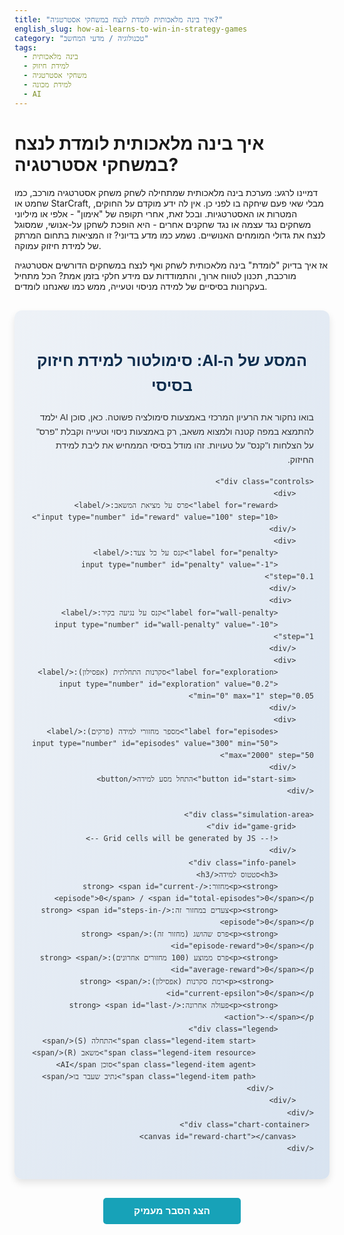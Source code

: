 ```yaml
---
title: "איך בינה מלאכותית לומדת לנצח במשחקי אסטרטגיה?"
english_slug: how-ai-learns-to-win-in-strategy-games
category: "טכנולוגיה / מדעי המחשב"
tags:
  - בינה מלאכותית
  - למידת חיזוק
  - משחקי אסטרטגיה
  - למידת מכונה
  - AI
---
```

<h1>איך בינה מלאכותית לומדת לנצח במשחקי אסטרטגיה?</h1>
<p>דמיינו לרגע: מערכת בינה מלאכותית שמתחילה לשחק משחק אסטרטגיה מורכב, כמו שחמט או StarCraft, מבלי שאי פעם שיחקה בו לפני כן. אין לה ידע מוקדם על החוקים, המטרות או האסטרטגיות. ובכל זאת, אחרי תקופה של "אימון" - אלפי או מיליוני משחקים נגד עצמה או נגד שחקנים אחרים - היא הופכת לשחקן על-אנושי, שמסוגל לנצח את גדולי המומחים האנושיים. נשמע כמו מדע בדיוני? זו המציאות בתחום המרתק של למידת חיזוק עמוקה.</p>
<p>אז איך בדיוק "לומדת" בינה מלאכותית לשחק ואף לנצח במשחקים הדורשים אסטרטגיה מורכבת, תכנון לטווח ארוך, והתמודדות עם מידע חלקי בזמן אמת? הכל מתחיל בעקרונות בסיסיים של למידה מניסוי וטעייה, ממש כמו שאנחנו לומדים.</p>

<div id="app-container">
    <h2>המסע של ה-AI: סימולטור למידת חיזוק בסיסי</h2>
    <p>בואו נחקור את הרעיון המרכזי באמצעות סימולציה פשוטה. כאן, סוכן AI ילמד להתמצא במפה קטנה ולמצוא משאב, רק באמצעות ניסוי וטעייה וקבלת "פרס" על הצלחות ו"קנס" על טעויות. זהו מודל בסיסי הממחיש את ליבת למידת החיזוק.</p>

    <div class="controls">
        <div>
            <label for="reward">פרס על מציאת המשאב:</label>
            <input type="number" id="reward" value="100" step="10">
        </div>
        <div>
            <label for="penalty">קנס על כל צעד:</label>
            <input type="number" id="penalty" value="-1" step="0.1">
        </div>
         <div>
            <label for="wall-penalty">קנס על נגיעה בקיר:</label>
            <input type="number" id="wall-penalty" value="-10" step="1">
        </div>
        <div>
            <label for="exploration">סקרנות התחלתית (אפסילון):</label>
            <input type="number" id="exploration" value="0.2" min="0" max="1" step="0.05">
        </div>
        <div>
            <label for="episodes">מספר מחזורי למידה (פרקים):</label>
            <input type="number" id="episodes" value="300" min="50" max="2000" step="50">
        </div>
        <button id="start-sim">התחל מסע למידה</button>
    </div>

    <div class="simulation-area">
        <div id="game-grid">
            <!-- Grid cells will be generated by JS -->
        </div>
        <div class="info-panel">
            <h3>סטטוס למידה</h3>
            <p><strong>מחזור:</strong> <span id="current-episode">0</span> / <span id="total-episodes">0</span></p>
            <p><strong>צעדים במחזור זה:</strong> <span id="steps-in-episode">0</span></p>
            <p><strong>פרס שהושג (מחזור זה):</strong> <span id="episode-reward">0</span></p>
            <p><strong>פרס ממוצע (100 מחזורים אחרונים):</strong> <span id="average-reward">0</span></p>
             <p><strong>רמת סקרנות (אפסילון):</strong> <span id="current-epsilon">0</span></p>
            <p><strong>פעולה אחרונה:</strong> <span id="last-action">-</span></p>
            <div class="legend">
                 <span class="legend-item start">התחלה (S)</span>
                 <span class="legend-item resource">משאב (R)</span>
                 <span class="legend-item agent">סוכן AI</span>
                 <span class="legend-item path">נתיב שעבר בו</span>
             </div>
        </div>
    </div>
     <div class="chart-container">
        <canvas id="reward-chart"></canvas>
    </div>

</div>

<button id="toggle-explanation">הצג הסבר מעמיק</button>

<div id="explanation">
    <h3>מה ראינו בסימולטור?</h3>
    <p>הסימולטור הפשטני ממחיש את ליבת אלגוריתם למידת החיזוק הנקרא **Q-Learning**. סוכן ה-AI למד לנווט ברשת (Environment) מתוך מטרה למקסם את הפרס הכולל לאורך זמן. כל "מחזור למידה" (פרק) הוא ניסיון אחד להגיע מההתחלה (S) למשאב (R).</p>
    <ul>
        <li>הסוכן התחיל עם ידע אפסי על המפה או על הפעולות (מעלה, מטה, ימינה, שמאלה).</li>
        <li>בכל צעד, הוא היה ב"מצב" (מיקום על הרשת) ובחר "פעולה".</li>
        <li>לאחר ביצוע הפעולה, הוא עבר ל"מצב" חדש וקיבל "פרס" (שיכול להיות גם קנס שלילי).</li>
        <li>הוא השתמש בפרס זה כדי לעדכן את ה"ידע" שלו (טבלת Q), וללמוד את "ערך" כל פעולה בכל מצב.</li>
        <li>בתחילת הלמידה, הוא היה "סקרן" (אפסילון גבוה) ובחר פעולות רנדומליות לעיתים קרובות (<strong>חקירה - Exploration</strong>) כדי לגלות את הסביבה והפרסים.</li>
        <li>ככל שהתקדם בתהליך הלמידה (מספר הפרקים גדל), רמת הסקרנות ירדה (אפסילון קטן), והוא החל לבחור יותר בפעולות שהניבו את הערך המירבי לפי הידע שצבר (<strong>ניצול ידע - Exploitation</strong>).</li>
        <li>גרף הפרס לאורך הפרקים הראה כיצד הסוכן משפר את הביצועים שלו לאורך זמן, מוצא את המשאב מהר יותר (פחות צעדים) ומקבל פרס כולל גבוה יותר (פחות קנסות על צעדים וקירות).</li>
    </ul>

    <h3>מבוא: מהם משחקי אסטרטגיה ולמה הם אתגר ל-AI?</h3>
    <p>משחקי אסטרטגיה בזמן אמת (Real-Time Strategy - RTS) כמו StarCraft, Age of Empires, או Command & Conquer דורשים קבלת החלטות רבות, לעיתים תכופות, בזמן ששעון המשחק מתקתק. נדרש ניהול מקביל של כלכלה, בניית בסיס, איסוף משאבים, תנועת יחידות, וקרב. עולם המשחק לרוב עצום, המידע זמין באופן חלקי (רק מה שיחידותיך רואות), והפעולות של שחקנים אחרים משפיעות כל הזמן. השילוב של מרחב החלטות עצום, מידע חלקי, וצורך בפעולה מיידית, הופך משחקי RTS לאחד האתגרים המורכבים ביותר עבור מערכות בינה מלאכותית גנריות.</p>

    <h3>למידת חיזוק (Reinforcement Learning): העיקרון שמאחורי הקסם</h3>
    <p>למידת חיזוק היא גישה בלמידת מכונה בה סוכן (Agent) לומד להתנהג בסביבה (Environment) מסוימת על מנת למקסם את ה"פרס" (Reward) הכולל שהוא מקבל. התהליך הוא מעגלי ודומה ללמידה אנושית מניסיון:</p>
    <ol>
        <li>הסוכן נמצא ב"מצב" (State) מסוים של הסביבה (למשל, מיקום השחקן במפה).</li>
        <li>הוא בוחר "פעולה" (Action) מתוך סט פעולות אפשריות (למשל, לזוז למעלה, לתקוף יחידה).</li>
        <li>הוא מבצע את הפעולה, עובר ל"מצב" חדש, ומקבל "פרס" (שיכול להיות חיובי או שלילי - קנס).</li>
        <li>באמצעות הפרס והמעבר למצב החדש, הסוכן מעדכן את הידע שלו על ערך הפעולות השונות במצבים שונים.</li>
    </ol>
    <p>המטרה היא ללמוד "מדיניות" (Policy) - אסטרטגיה או כלל לבחירת הפעולה הטובה ביותר בכל מצב - שתניב את סך הפרסים המקסימלי לטווח הארוך. זהו מודל חזק במיוחד ללמידה במצבים דינמיים ואינטראקטיביים.</p>

    <h3>יישום ב-RTS: הגדרות מורכבות</h3>
    <p>ביישום למידת חיזוק למשחק RTS, ההגדרות הופכות למורכבות הרבה יותר מהסימולטור הפשטני:</p>
    <ul>
        <li><strong>מצב (State):</strong> כולל את כל המידע הזמין לשחקן - מפת העולם (בגילוי חלקי), מיקומי היחידות, סוגיהן, מצבן הבריאותי, כמות המשאבים הזמינים, מצב המחקר הטכנולוגי, סטטוס מבנים, וכו'. תיאור מצב כזה הוא עצום ומורכב.</li>
        <li><strong>פעולה (Action):</strong> מגוון הפעולות האפשריות בכל רגע הוא עצום - הזזת יחידה ספציפית לנקודה ספציפית, בניית סוג מבנה מסוים במיקום מסוים, איסוף משאבים עם יחידה מסוימת, תקיפת יחידת אויב ספציפית, שדרוג טכנולוגי, וכו'.</li>
        <li><strong>פרס (Reward):</strong> הגדרת פונקציית פרס טובה למשחק מורכב היא אתגר בפני עצמו. פרסים ניתנים על השמדת יחידות אויב, בניית מבנים חיוניים, השגת מטרות משנה, והפרס הגדול מכולם הוא ניצחון במשחק. קנסות ניתנים על אובדן יחידות, פעולות לא יעילות, וכו'. הבעיה היא שהפרסים הגדולים (כמו ניצחון) מגיעים רק בסוף משחק ארוך, מה שהופך את הלמידה ליעילה פחות (בעיית Credit Assignment).</li>
    </ul>

    <h3>המעבר מסימולטור פשוט ל-RTS אמיתי: Deep Reinforcement Learning</h3>
    <p>בסימולטור שלנו, מספר המצבים (25 ריבועים) ומספר הפעולות (4 כיוונים) קטן מספיק כדי לאחסן את "ערך ה-Q" לכל זוג מצב-פעולה בטבלה פשוטה (כמו שמומש בקוד). אבל במשחק RTS אמיתי, מספר המצבים האפשריים הוא אסטרונומי (גדול יותר ממספר האטומים ביקום!). אי אפשר לבנות טבלת Q כזו.</p>
    <p>הפתרון מגיע מתחום ה-**Deep Reinforcement Learning (Deep RL)**. במקום טבלת Q, משתמשים ברשתות נוירונים עמוקות כדי <strong>להעריך</strong> את פונקציית הערך (Q) או את המדיניות ישירות מתוך תיאור המצב (למשל, לקבל כקלט "תמונה" של מסך המשחק או ייצוג מורכב יותר של המצב). רשתות נוירונים מצליחות לעשות הכללה ממצבים ספציפיים שראו למצבים חדשים שלא נתקלו בהם בעבר, מה שמאפשר להן להתמודד עם מרחבי מצבים עצומים.</p>

    <h3>דוגמאות מהעולם האמיתי: AlphaStar ואחרים</h3>
    <p>אחד ההישגים הבולטים של Deep RL הוא **AlphaStar** של DeepMind (חברה-בת של גוגל), מערכת AI שהגיעה לרמה על-אנושית במשחק StarCraft II. AlphaStar לא קיבלה הוראות כיצד לשחק, אלא למדה לחלוטין מניסוי וטעייה (בתוספת אימון התחלתי על משחקים אנושיים). היא התמודדה עם האתגרים של מידע חלקי וזמן אמת, ובסופו של דבר ניצחה שחקני StarCraft II מקצוענים ברמה עולמית. דוגמאות נוספות הן AlphaGo (שניצח את אלוף העולם בשחמט מזרחי - Go) ומערכות AI אחרות שניצחו במשחקי אטארי (Atari) או פוקר.</p>

    <h3>הקשר ללמידה אנושית: ניסוי, טעייה ותובנות</h3>
    <p>למידת חיזוק דומה מאוד לאופן שבו בני אדם ובעלי חיים לומדים מיומנויות רבות. תינוק לומד ללכת על ידי ניסויים רבים ונפילות (קנסות) עד שהוא מצליח לעמוד ולצעוד (פרס). ספורטאי לומד מיומנות חדשה על ידי תרגול חוזר, קבלת פידבק מהגוף ומהמאמן, ושיפור הדרגתי. הליבה של למידת חיזוק - למידה מאינטרקציה ופידבק מהסביבה - היא עיקרון יסודי באינטליגנציה, אנושית ומלאכותית כאחד.</p>
</div>

<script src="https://cdn.jsdelivr.net/npm/chart.js"></script>
<script>
    document.addEventListener('DOMContentLoaded', () => {
        const gridElement = document.getElementById('game-grid');
        const rewardInput = document.getElementById('reward');
        const penaltyInput = document.getElementById('penalty');
        const wallPenaltyInput = document.getElementById('wall-penalty');
        const explorationInput = document.getElementById('exploration');
        const episodesInput = document.getElementById('episodes');
        const startButton = document.getElementById('start-sim');
        const currentEpisodeSpan = document.getElementById('current-episode');
        const totalEpisodesSpan = document.getElementById('total-episodes');
        const stepsInEpisodeSpan = document.getElementById('steps-in-episode');
        const episodeRewardSpan = document.getElementById('episode-reward');
        const averageRewardSpan = document.getElementById('average-reward');
        const currentEpsilonSpan = document.getElementById('current-epsilon');
        const lastActionSpan = document.getElementById('last-action');
        const explanationDiv = document.getElementById('explanation');
        const toggleExplanationButton = document.getElementById('toggle-explanation');
        const rewardChartCanvas = document.getElementById('reward-chart');

        const GRID_SIZE = 5;
        const START_POS = { row: 0, col: 0 };
        const RESOURCE_POS = { row: 4, col: 4 };
        const ACTIONS = ['מעלה', 'מטה', 'שמאלה', 'ימינה']; // 0: Up, 1: Down, 2: Left, 3: Right
        const NUM_ACTIONS = ACTIONS.length;
        const NUM_STATES = GRID_SIZE * GRID_SIZE;

        // Q-Learning Parameters
        const LEARNING_RATE = 0.1; // alpha - How much we update Q-value based on the new info
        const DISCOUNT_FACTOR = 0.9; // gamma - How much we value future rewards
        const MAX_STEPS_PER_EPISODE = GRID_SIZE * GRID_SIZE * 3; // Prevent infinite loops

        let qTable = [];
        let episodeRewards = []; // Store reward per episode for charting
        let chart;
        let isSimulationRunning = false; // Flag to prevent multiple runs

        function initializeGrid() {
            gridElement.innerHTML = '';
            gridElement.style.gridTemplateColumns = `repeat(${GRID_SIZE}, 1fr)`; // Use fr for flexible grid
            gridElement.style.gridTemplateRows = `repeat(${GRID_SIZE}, 1fr)`;
            for (let i = 0; i < NUM_STATES; i++) {
                const cell = document.createElement('div');
                cell.classList.add('grid-cell');
                cell.dataset.stateIndex = i; // Store state index
                const row = Math.floor(i / GRID_SIZE);
                const col = i % GRID_SIZE;
                if (row === START_POS.row && col === START_POS.col) {
                    cell.classList.add('start');
                    cell.innerHTML = 'S'; // Use innerHTML for potential icons/more complex content
                }
                if (row === RESOURCE_POS.row && col === RESOURCE_POS.col) {
                    cell.classList.add('resource');
                    cell.innerHTML = 'R';
                }
                gridElement.appendChild(cell);
            }
        }

        function renderAgent(state) {
             // Remove agent class from *all* cells first
             document.querySelectorAll('.grid-cell.agent').forEach(cell => {
                 cell.classList.remove('agent');
                 // Remove any temporary reward/penalty classes
                 cell.classList.remove('reward-positive', 'reward-negative', 'reward-wall');
             });

             // Mark the current cell as visited path (unless it's S or R)
             const cells = gridElement.querySelectorAll('.grid-cell');
             const previousAgentState = document.querySelector('.grid-cell.agent') ? parseInt(document.querySelector('.grid-cell.agent').dataset.stateIndex) : -1;

             cells.forEach((cell, index) => {
                 const row = Math.floor(index / GRID_SIZE);
                 const col = index % GRID_SIZE;
                 if (index === state && !(row === START_POS.row && col === START_POS.col) && !(row === RESOURCE_POS.row && col === RESOURCE_POS.col)) {
                      cell.classList.add('agent'); // Add agent to the new position
                       cell.classList.remove('path'); // Agent is on the cell, not just visited
                 } else if (index === previousAgentState && !(row === START_POS.row && col === START_POS.col) && !(row === RESOURCE_POS.row && col === RESOURCE_POS.col)) {
                      // Mark the cell the agent *just left* as path
                      cell.classList.add('path');
                 } else if (index === state && (row === START_POS.row && col === START_POS.col)) {
                     // Agent is at Start
                     cell.classList.add('agent');
                     cell.classList.remove('path');
                 } else if (index === state && (row === RESOURCE_POS.row && col === RESOURCE_POS.col)) {
                      // Agent is at Resource (end of episode)
                     cell.classList.add('agent');
                      cell.classList.remove('path'); // Don't mark R as path
                 }
             });

            // If the agent is at the start, ensure it's marked correctly
            const currentAgentCell = gridElement.children[state];
             if (currentAgentCell) {
                currentAgentCell.classList.add('agent');
             }
        }

        function visualizeReward(state, reward) {
            const cell = gridElement.children[state];
            if (cell) {
                cell.classList.remove('reward-positive', 'reward-negative', 'reward-wall'); // Clear previous
                if (reward > 0) {
                    cell.classList.add('reward-positive');
                } else if (reward < 0) {
                     // Check if it was a wall penalty specifically
                    const nextStateIfValid = getNextState(state, qTable[state].indexOf(Math.max(...qTable[state]))); // Simplified guess for next state if action was valid
                    if (nextStateIfValid === -1 || reward === parseFloat(wallPenaltyInput.value)) {
                         cell.classList.add('reward-wall'); // Specific class for wall penalty
                    } else {
                        cell.classList.add('reward-negative'); // General penalty
                    }
                }

                // Remove the class after a short delay
                setTimeout(() => {
                    cell.classList.remove('reward-positive', 'reward-negative', 'reward-wall');
                }, 200); // Short visual feedback
            }
        }


        function resetGridPath() {
             // Clear all path and visited markers
             document.querySelectorAll('.grid-cell.path').forEach(cell => cell.classList.remove('path'));
             document.querySelectorAll('.grid-cell.agent').forEach(cell => cell.classList.remove('agent'));
             document.querySelectorAll('.grid-cell').forEach(cell => {
                  cell.classList.remove('reward-positive', 'reward-negative', 'reward-wall');
                  delete cell.dataset.visitedThisEpisode; // Clear internal tracking if used
             });

             // Re-add agent to start
             const startState = getState(START_POS.row, START_POS.col);
             if(startState !== -1) {
                  const startCell = gridElement.children[startState];
                  if (startCell) startCell.classList.add('agent');
             }

             // Ensure S and R are marked correctly
             const startCell = gridElement.children[getState(START_POS.row, START_POS.col)];
             if (startCell) {
                 startCell.classList.add('start');
                 startCell.innerHTML = 'S';
             }
             const resourceCell = gridElement.children[getState(RESOURCE_POS.row, RESOURCE_POS.col)];
             if (resourceCell) {
                 resourceCell.classList.add('resource');
                 resourceCell.innerHTML = 'R';
             }
        }


        function initializeQTable() {
            qTable = Array(NUM_STATES).fill(null).map(() => Array(NUM_ACTIONS).fill(0));
        }

        function getState(row, col) {
            if (row < 0 || row >= GRID_SIZE || col < 0 || col >= GRID_SIZE) {
                return -1; // Indicates invalid state (out of bounds)
            }
            return row * GRID_SIZE + col;
        }

        function getCoords(state) {
            if (state === -1) return { row: -1, col: -1 };
            return { row: Math.floor(state / GRID_SIZE), col: state % GRID_SIZE };
        }

        function getNextPotentialState(currentState, action) {
            const { row, col } = getCoords(currentState);
            let nextRow = row;
            let nextCol = col;

            switch (action) {
                case 0: nextRow--; break; // Up
                case 1: nextRow++; break; // Down
                case 2: nextCol--; break; // Left
                case 3: nextCol++; break; // Right
            }

            return getState(nextRow, nextCol);
        }

        function getReward(currentState, action, nextPotentialState) {
             if (nextPotentialState === -1) {
                 // Action led to a wall
                 return parseFloat(wallPenaltyInput.value);
             }
            const nextCoords = getCoords(nextPotentialState);
            if (nextCoords.row === RESOURCE_POS.row && nextCoords.col === RESOURCE_POS.col) {
                // Reached resource
                return parseFloat(rewardInput.value);
            }
            // Penalty for each step (if not resource and not wall)
            return parseFloat(penaltyInput.value);
        }

        function chooseAction(currentState, epsilon) {
            if (Math.random() < epsilon) {
                // Explore: Choose random action
                return Math.floor(Math.random() * NUM_ACTIONS);
            } else {
                // Exploit: Choose action with max Q-value
                const qValues = qTable[currentState];
                 // Handle ties - choose randomly among actions with max Q
                const maxQ = Math.max(...qValues);
                const bestActions = qValues.map((q, i) => q === maxQ ? i : -1).filter(i => i !== -1);
                return bestActions[Math.floor(Math.random() * bestActions.length)];
            }
        }

         function updateChart(episode, reward) {
            if (!chart) {
                const ctx = rewardChartCanvas.getContext('2d');
                chart = new Chart(ctx, {
                    type: 'line',
                    data: {
                        labels: [],
                        datasets: [{
                            label: 'פרס כולל למחזור',
                            data: [],
                            borderColor: 'rgb(75, 192, 192)',
                            backgroundColor: 'rgba(75, 192, 192, 0.1)',
                            tension: 0.2,
                            fill: true, // Fill area under the curve
                             pointRadius: 3, // Make points slightly larger
                             pointHoverRadius: 5 // Enlarge points on hover
                        }]
                    },
                    options: {
                         responsive: true,
                         maintainAspectRatio: false, // Allow flexible height
                          animation: {
                             duration: 500 // Chart animation duration
                         },
                         scales: {
                            x: {
                                title: {
                                    display: true,
                                    text: 'מספר מחזור למידה',
                                     font: { weight: 'bold' }
                                }
                            },
                            y: {
                                title: {
                                    display: true,
                                    text: 'פרס כולל במחזור',
                                     font: { weight: 'bold' }
                                }
                            }
                        },
                        plugins: {
                            legend: {
                                display: true,
                                position: 'top',
                                labels: {
                                    usePointStyle: true,
                                }
                            },
                            title: {
                                display: true,
                                text: 'התפתחות הפרס לאורך מחזורי הלמידה',
                                 font: { size: 16, weight: 'bold' }
                            },
                            tooltip: { // Improve tooltips
                                mode: 'index',
                                intersect: false,
                            }
                        },
                         hover: {
                             mode: 'nearest',
                             intersect: true
                         }
                    }
                });
            }

            chart.data.labels.push(episode);
            chart.data.datasets[0].data.push(reward);

            // Keep only the last N data points for better visualization if too many episodes
            const maxDataPoints = 500; // Increased max data points
             if (chart.data.labels.length > maxDataPoints) {
                 chart.data.labels.shift();
                 chart.data.datasets[0].data.shift();
             }

            chart.update();
        }


        async function runSimulation() {
            if (isSimulationRunning) return;
            isSimulationRunning = true;
            startButton.disabled = true;
             startButton.textContent = 'הסימולציה פועלת...';

            const totalEpisodes = parseInt(episodesInput.value, 10);
            totalEpisodesSpan.textContent = totalEpisodes;

             // Reset chart data
             if (chart) {
                 chart.destroy();
                 chart = null;
             }
             episodeRewards = [];
             initializeQTable(); // Start with a fresh Q-table


            for (let i = 1; i <= totalEpisodes; i++) {
                currentEpisodeSpan.textContent = i;
                resetGridPath(); // Clear path visualization for the new episode
                let currentState = getState(START_POS.row, START_POS.col);
                let totalEpisodeReward = 0;
                let steps = 0;

                // Epsilon decay: starts high, decreases over episodes
                const initialEpsilon = parseFloat(explorationInput.value);
                 // Linear decay for simplicity, doesn't reach exactly 0 until after last episode
                const epsilon = initialEpsilon * (1 - (i - 1) / totalEpisodes);
                currentEpsilonSpan.textContent = epsilon.toFixed(2);

                 // Initial render of the agent at the start
                 renderAgent(currentState);
                 stepsInEpisodeSpan.textContent = steps;
                 episodeRewardSpan.textContent = totalEpisodeReward.toFixed(1);
                 const episodeStartDelay = totalEpisodes <= 200 ? 400 : (totalEpisodes <= 500 ? 100 : 20);
                 await new Promise(resolve => setTimeout(resolve, episodeStartDelay)); // Pause at start of episode


                while (steps < MAX_STEPS_PER_EPISODE) {
                     // Determine action based on epsilon-greedy policy
                    const action = chooseAction(currentState, epsilon);
                    lastActionSpan.textContent = ACTIONS[action];

                    const nextPotentialState = getNextPotentialState(currentState, action);
                    const reward = getReward(currentState, action, nextPotentialState); // Reward depends on the outcome of the action

                    let actualNextState = nextPotentialState;

                     // Handle wall collision: If hitting a wall (-1), the agent stays in the current state.
                     if (nextPotentialState === -1) {
                         actualNextState = currentState;
                         // The reward is already the wall penalty in this case
                     }

                     // Q-learning update
                     const oldQ = qTable[currentState][action];
                     let maxFutureQ = 0;
                     if (actualNextState !== -1) { // If landed in a valid state
                          // Find the maximum Q-value for the next state
                         maxFutureQ = Math.max(...qTable[actualNextState]);
                     }
                     // Q-Learning Formula: Q(s,a) = Q(s,a) + alpha * (reward + gamma * max(Q(s',a')) - Q(s,a))
                     const newQ = oldQ + LEARNING_RATE * (reward + DISCOUNT_FACTOR * maxFutureQ - oldQ);
                     qTable[currentState][action] = newQ;


                    totalEpisodeReward += reward;
                    steps++;

                     // Visualize the reward received from this step
                     visualizeReward(currentState, reward); // Visualize on the cell agent just moved *from* (or is currently on if hit wall)

                    // Update state for the next step
                    currentState = actualNextState;

                    // Render agent at the new position *after* state update
                    renderAgent(currentState);

                    // Update info panel
                    stepsInEpisodeSpan.textContent = steps;
                    episodeRewardSpan.textContent = totalEpisodeReward.toFixed(1);


                     // Animation delay per step
                    const stepDelay = totalEpisodes <= 50 ? 200 : (totalEpisodes <= 200 ? 80 : (totalEpisodes <= 500 ? 20 : 5)); // Faster for more episodes
                    await new Promise(resolve => setTimeout(resolve, stepDelay));

                    // Check for episode end (reached resource or max steps)
                    if (actualNextState !== -1 && getCoords(actualNextState).row === RESOURCE_POS.row && getCoords(actualNextState).col === RESOURCE_POS.col) {
                         // Reached the resource, episode ends successfully
                         visualizeReward(actualNextState, parseFloat(rewardInput.value)); // Visualize final large reward
                         renderAgent(actualNextState); // Ensure agent is rendered on R
                         stepsInEpisodeSpan.textContent = steps; // Final step count
                         episodeRewardSpan.textContent = totalEpisodeReward.toFixed(1); // Final reward
                         await new Promise(resolve => setTimeout(resolve, 500)); // Pause at the resource
                         break; // End the episode
                    }
                }

                 // Episode ended (either reached resource or max steps)
                 // Ensure final state is rendered and stats are updated if loop finished due to max steps
                 renderAgent(currentState);
                 stepsInEpisodeSpan.textContent = steps;
                 episodeRewardSpan.textContent = totalEpisodeReward.toFixed(1);

                 episodeRewards.push(totalEpisodeReward);
                 updateChart(i, totalEpisodeReward);

                 // Calculate and display average reward over the last 100 episodes (or fewer if less than 100)
                const recentRewards = episodeRewards.slice(-100);
                const averageReward = recentRewards.length > 0 ? recentRewards.reduce((sum, r) => sum + r, 0) / recentRewards.length : 0;
                averageRewardSpan.textContent = averageReward.toFixed(1);


                // Pause between episodes, shorter if many episodes
                 const episodeDelay = totalEpisodes <= 100 ? 400 : (totalEpisodes <= 500 ? 150 : 30);
                await new Promise(resolve => setTimeout(resolve, episodeDelay));
            }

            isSimulationRunning = false;
            startButton.disabled = false;
             startButton.textContent = 'התחל מסע למידה';
            alert('מסע הלמידה הסתיים!');
        }

        // Initial setup
        initializeGrid();
        initializeQTable();
        renderAgent(getState(START_POS.row, START_POS.col));


        startButton.addEventListener('click', runSimulation);

        // Toggle explanation visibility
        toggleExplanationButton.addEventListener('click', () => {
            const isHidden = explanationDiv.style.display === 'none' || explanationDiv.style.display === '';
            explanationDiv.style.display = isHidden ? 'block' : 'none';
            toggleExplanationButton.textContent = isHidden ? 'הסתר הסבר מעמיק' : 'הצג הסבר מעמיק';
        });

        // Ensure initial state of explanation is hidden
        explanationDiv.style.display = 'none';

         // Initial chart rendering (empty)
         updateChart(0, 0); // Initialize chart canvas


    });
</script>

<style>
    /* General Styles */
    #app-container {
        font-family: 'Arial', sans-serif;
        line-height: 1.6;
        margin-top: 30px;
        padding: 25px;
        background: linear-gradient(to bottom right, #eef2f7, #d8e3f0); /* Soft gradient background */
        border-radius: 12px;
        direction: rtl;
        text-align: right;
        box-shadow: 0 6px 12px rgba(0, 0, 0, 0.1);
        color: #333;
    }

     #app-container h2 {
        color: #0a2c4d; /* Dark blue/grey */
        text-align: center;
        margin-bottom: 20px;
        font-size: 1.8em;
     }

     #app-container p {
         margin-bottom: 15px;
     }


    /* Controls Styling */
    .controls {
        margin-bottom: 30px;
        padding: 20px;
        background-color: #ffffff; /* White background for controls */
        border-radius: 8px;
        display: flex;
        flex-wrap: wrap;
        gap: 20px;
        align-items: flex-end;
        box-shadow: 0 2px 5px rgba(0, 0, 0, 0.08);
    }

    .controls > div {
        display: flex;
        flex-direction: column;
        flex-grow: 1;
        min-width: 160px; /* Increased minimum width */
    }

    .controls label {
        font-weight: bold;
        margin-bottom: 8px;
        color: #555;
        font-size: 0.95em;
    }

    .controls input[type="number"] {
        padding: 10px;
        border: 1px solid #ccc;
        border-radius: 5px;
        width: 100%;
        box-sizing: border-box;
        font-size: 1em;
        transition: border-color 0.3s ease;
    }

     .controls input[type="number"]:focus {
         border-color: #007bff;
         outline: none;
     }

    .controls button {
        padding: 12px 25px;
        background-color: #007bff; /* Primary blue color */
        color: white;
        border: none;
        border-radius: 5px;
        cursor: pointer;
        font-size: 1.1em;
        font-weight: bold;
        transition: background-color 0.3s ease, transform 0.1s ease;
        min-width: 180px; /* Ensure button has decent minimum width */
    }

    .controls button:hover:not(:disabled) {
        background-color: #0056b3;
    }

     .controls button:active:not(:disabled) {
         transform: scale(0.98);
     }

     .controls button:disabled {
         background-color: #cccccc;
         cursor: not-allowed;
     }


    /* Simulation Area Styling */
    .simulation-area {
        display: flex;
        flex-direction: column; /* Stack elements vertically on smaller screens */
        gap: 30px;
        margin-bottom: 30px;
         align-items: center; /* Center items when stacked */
    }

     @media (min-width: 768px) { /* Arrange side-by-side on wider screens */
         .simulation-area {
             flex-direction: row;
              align-items: flex-start; /* Align items to the top when side-by-side */
         }
     }


    #game-grid {
        display: grid;
        /* Sizes will be set by JS */
        grid-template-columns: repeat(5, 50px); /* Slightly larger cells */
        grid-template-rows: repeat(5, 50px);
        gap: 3px; /* Slightly larger gap */
        border: 3px solid #0a2c4d; /* Darker border */
        background-color: #0a2c4d; /* Background color matching border */
        flex-shrink: 0;
        border-radius: 5px;
        overflow: hidden; /* Ensures inner cells respect border-radius */
         box-shadow: 0 4px 8px rgba(0, 0, 0, 0.1);
    }

     @media (min-width: 768px) {
         #game-grid {
             grid-template-columns: repeat(5, 60px); /* Larger cells on wider screens */
             grid-template-rows: repeat(5, 60px);
             gap: 4px;
         }
     }


    .grid-cell {
        width: 100%; /* Make cell fill its grid area */
        height: 100%; /* Make cell fill its grid area */
        background-color: #f8f8f8; /* Off-white cell background */
        display: flex;
        align-items: center;
        justify-content: center;
        font-size: 1em; /* Slightly larger font */
        font-weight: normal;
        color: #333;
        transition: background-color 0.2s ease, box-shadow 0.2s ease;
         border-radius: 3px; /* Small border radius for cells */
    }

    .grid-cell.start {
        background-color: #a0e0a0; /* Soft green */
        font-weight: bold;
         color: #004d00; /* Dark green text */
    }

    .grid-cell.resource {
        background-color: #ffe0a0; /* Soft yellow */
        font-weight: bold;
         color: #4d3300; /* Dark yellow/brown text */
    }

    .grid-cell.agent {
        background-color: #a0a0ff; /* Soft blue */
        font-weight: bold;
        color: #00004d; /* Dark blue text */
        position: relative; /* Needed for potential pseudo-elements or animations */
         /* Pulsing animation */
         animation: pulse-agent 1s infinite alternate;
    }

    @keyframes pulse-agent {
        from { transform: scale(1); box-shadow: 0 0 5px rgba(0,0,255,0.5); }
        to { transform: scale(1.05); box-shadow: 0 0 10px rgba(0,0,255,0.8); }
    }

     .grid-cell.path {
        background-color: #e0e0e0; /* Light gray for visited cells */
        opacity: 0.7;
         transition: background-color 0.5s ease;
     }

     /* Visual feedback for rewards/penalties */
     .grid-cell.reward-positive {
         background-color: #4CAF50 !important; /* Green, important to override others */
          transition: background-color 0.1s ease;
     }
     .grid-cell.reward-negative {
         background-color: #f44336 !important; /* Red */
          transition: background-color 0.1s ease;
     }
      .grid-cell.reward-wall {
         background-color: #ff9800 !important; /* Orange for wall hits */
          transition: background-color 0.1s ease;
     }


    /* Info Panel Styling */
    .info-panel {
        background-color: #fff;
        padding: 20px;
        border-radius: 8px;
        flex-grow: 1;
        min-width: 250px; /* Minimum width */
         box-shadow: 0 2px 5px rgba(0, 0, 0, 0.08);
         font-size: 1em;
    }

     .info-panel h3 {
         margin-top: 0;
         color: #0a2c4d;
         border-bottom: 1px solid #eee;
         padding-bottom: 10px;
         margin-bottom: 15px;
     }

    .info-panel p {
        margin: 10px 0;
         border-bottom: 1px dashed #eee; /* Separator for stats */
         padding-bottom: 8px;
    }
     .info-panel p:last-of-type {
         border-bottom: none;
         padding-bottom: 0;
     }

     .info-panel p strong {
         color: #555;
     }

    .info-panel span {
        font-weight: normal; /* Make the value itself not bold */
         color: #000; /* Ensure value is clearly visible */
    }

     .legend {
         margin-top: 20px;
         border-top: 1px solid #eee;
         padding-top: 15px;
         display: flex;
         flex-wrap: wrap;
         gap: 15px;
         font-size: 0.9em;
     }

     .legend-item {
         display: flex;
         align-items: center;
     }

     .legend-item::before {
         content: '';
         display: inline-block;
         width: 18px;
         height: 18px;
         margin-left: 8px; /* Space between color box and text */
         border-radius: 3px;
         vertical-align: middle;
         border: 1px solid #ccc; /* Add border for clarity */
     }

      .legend-item.start::before { background-color: #a0e0a0; border-color: #004d00;}
      .legend-item.resource::before { background-color: #ffe0a0; border-color: #4d3300;}
      .legend-item.agent::before { background-color: #a0a0ff; border-color: #00004d;}
      .legend-item.path::before { background-color: #e0e0e0; border-color: #ccc;}


    /* Chart Styling */
    .chart-container {
        width: 100%;
        max-width: 800px; /* Increased max width */
        margin: 30px auto 0 auto; /* Center with margin */
        background-color: #fff;
        padding: 20px;
        border-radius: 8px;
        box-shadow: 0 2px 5px rgba(0, 0, 0, 0.08);
    }

     #reward-chart {
         max-height: 300px; /* Limit chart height */
     }


    /* Explanation Section Styling */
    #toggle-explanation {
        display: block;
        width: 220px; /* Slightly wider button */
        margin: 30px auto; /* More space */
        padding: 12px;
        background-color: #17a2b8; /* Info blue/teal */
        color: white;
        border: none;
        border-radius: 5px;
        cursor: pointer;
        font-size: 1.1em;
        text-align: center;
        transition: background-color 0.3s ease, transform 0.1s ease;
        font-weight: bold;
    }

    #toggle-explanation:hover {
        background-color: #138496;
    }
     #toggle-explanation:active {
         transform: scale(0.98);
     }


    #explanation {
        margin-top: 20px;
        padding: 30px; /* More padding */
        background-color: #ffffff;
        border-radius: 12px;
        display: none; /* Hidden by default */
        direction: rtl;
        text-align: right;
         box-shadow: 0 6px 12px rgba(0, 0, 0, 0.1);
    }

    #explanation h3 {
        margin-top: 20px;
        margin-bottom: 15px;
        color: #0a2c4d;
        font-size: 1.6em;
        border-bottom: 1px solid #eee;
        padding-bottom: 10px;
    }

     #explanation p {
         margin-bottom: 15px;
         line-height: 1.7;
         color: #444;
     }

     #explanation ul, #explanation ol {
         margin-bottom: 15px;
         padding-right: 20px; /* Indent list items */
         color: #444;
     }
     #explanation li {
         margin-bottom: 8px;
         line-height: 1.6;
     }

</style>
```